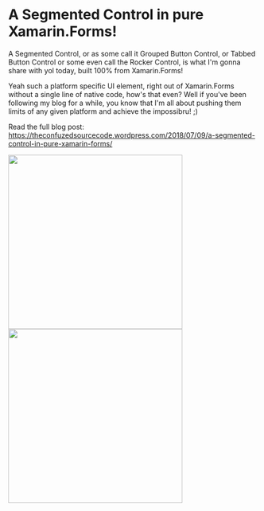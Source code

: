 A Segmented Control in pure Xamarin.Forms!
===========

A Segmented Control, or as some call it Grouped Button Control, or Tabbed Button Control or some even call the Rocker Control, is what I'm gonna share with yol today, built 100% from Xamarin.Forms!

Yeah such a platform specific UI element, right out of Xamarin.Forms without a single line of native code, how's that even? Well if you've been following my blog for a while, you know that I'm all about pushing them limits of any given platform and achieve the impossibru! ;)

Read the full blog post: https://theconfuzedsourcecode.wordpress.com/2018/07/09/a-segmented-control-in-pure-xamarin-forms/

<img src="https://github.com/UdaraAlwis/Xamarin-Playground/raw/master/XFSegmentedControl/screenshots/SegmentedControlAndroidGIF.gif"  height="350" /> <img src="https://github.com/UdaraAlwis/Xamarin-Playground/raw/master/XFSegmentedControl/screenshots/SegmentedControliOSGIF.gif"  height="350" />